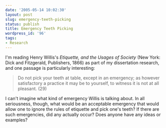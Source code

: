 ```yaml
---
date: '2005-05-14 10:02:30'
layout: post
slug: emergency-teeth-picking
status: publish
title: Emergency Teeth Picking
wordpress_id: '96'
tags:
- Research
---
```


I'm reading Henry Willis's _Etiquette, and the Usages of Society_ (New York: Dick and Fitzgerald, Publishers, 1866) as part of my dissertation research, and one passage is particularly interesting:




> Do not pick your teeth at table, except in an emergency; as however satisfactory a practice it may be to yourself, to witness it is not at all pleasant. (29)
> 
> 





I can't imagine what kind of emergency Willis is talking about. In all seriousness, though, what would be an acceptable emergency that would allow one to ignore the rules of etiquette and pick one's teeth? If there are such emergencies, did any actually occur? Does anyone have any ideas or examples?
